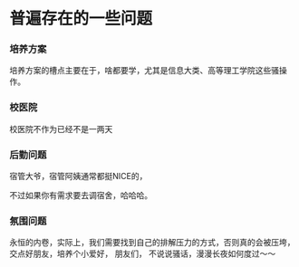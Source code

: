 # 普遍存在的一些问题

### 培养方案

培养方案的槽点主要在于，啥都要学，尤其是信息大类、高等理工学院这些骚操作。

### 校医院

校医院不作为已经不是一两天

### 后勤问题

宿管大爷，宿管阿姨通常都挺NICE的，

不过如果你有需求要去调宿舍，哈哈哈。

### 氛围问题

永恒的内卷，实际上，我们需要找到自己的排解压力的方式，否则真的会被压垮，交点好朋友，培养个小爱好， 朋友们， 不说说骚话，漫漫长夜如何度过～～



